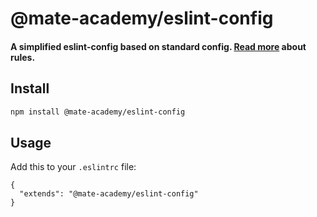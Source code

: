 # @mate-academy/eslint-config

#### A simplified eslint-config based on standard config. [Read more](https://mate-academy.github.io/style-guides/javascript-standard-modified) about rules.


## Install

```bash
npm install @mate-academy/eslint-config
```

## Usage

Add this to your `.eslintrc` file:

```
{
  "extends": "@mate-academy/eslint-config"
}
```